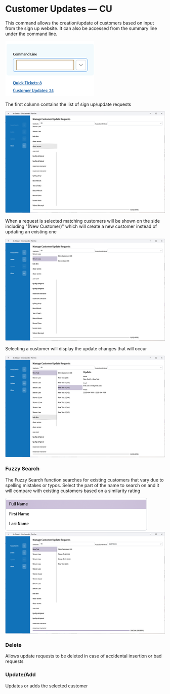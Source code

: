 # Customer Updates — CU

This command allows the creation/update of customers based on input from the sign up website. It can also be accessed from the summary line under the command line.

![Summary](/.attachments/Documentation/CustomerUpdates-Summary.png "Summary Line")

The first column contains the list of sign up/update requests

![Customer Updates 1](/.attachments/Documentation/CustomerUpdates01.png "Customer Updates 1")

When a request is selected matching customers will be shown on the side including "(New Customer)" which will create a new customer instead of updating an existing one

![Customer Updates 2](/.attachments/Documentation/CustomerUpdates02.png "Customer Updates 2")

Selecting a customer will display the update changes that will occur

![Customer Updates 3](/.attachments/Documentation/CustomerUpdates03.png "Customer Updates 3")

### Fuzzy Search

The Fuzzy Search function searches for existing customers that vary due to spelling mistakes or typos. Select the part of the name to search on and it will compare with existing customers based on a similarity rating

![Fuzzy Search Dropdown](/.attachments/Documentation/CustomerUpdates-FuzzySearchMenu.png "Fuzzy Search Dropdown")
![Fuzzy Search Results](/.attachments/Documentation/CustomerUpdates-FuzzySearch.png "Fuzzy Search Results")

### Delete

Allows update requests to be deleted in case of accidental insertion or bad requests

### Update/Add

Updates or adds the selected customer
